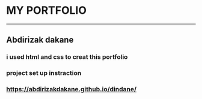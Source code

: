 # MY PORTFOLIO
--------------
## Abdirizak dakane

### i used html and css to creat this portfolio
### project set up instraction
### https://abdirizakdakane.github.io/dindane/
